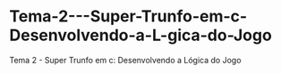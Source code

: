 # Tema-2---Super-Trunfo-em-c-Desenvolvendo-a-L-gica-do-Jogo
Tema 2 - Super Trunfo em c: Desenvolvendo a Lógica do Jogo
